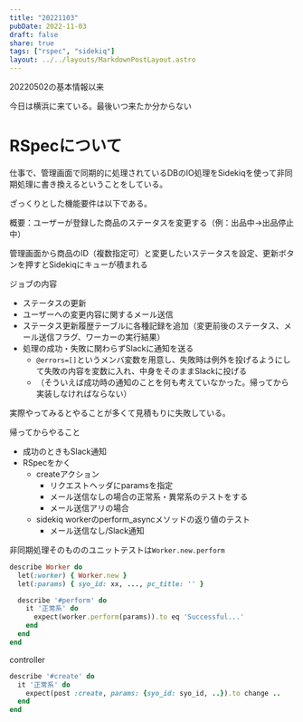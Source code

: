```yaml
---
title: "20221103"
pubDate: 2022-11-03
draft: false
share: true
tags: ["rspec", "sidekiq"]
layout: ../../layouts/MarkdownPostLayout.astro
---
```


20220502の基本情報以来

今日は横浜に来ている。最後いつ来たか分からない

# RSpecについて

仕事で、管理画面で同期的に処理されているDBのIO処理をSidekiqを使って非同期処理に書き換えるということをしている。

ざっくりとした機能要件は以下である。

概要：ユーザーが登録した商品のステータスを変更する（例：出品中->出品停止中）

管理画面から商品のID（複数指定可）と変更したいステータスを設定、更新ボタンを押すとSidekiqにキューが積まれる

ジョブの内容
- ステータスの更新
- ユーザーへの変更内容に関するメール送信
- ステータス更新履歴テーブルに各種記録を追加（変更前後のステータス、メール送信フラグ、ワーカーの実行結果）
- 処理の成功・失敗に関わらずSlackに通知を送る
  - `@errors=[]`というメンバ変数を用意し、失敗時は例外を投げるようにして失敗の内容を変数に入れ、中身をそのままSlackに投げる
  - （そういえば成功時の通知のことを何も考えていなかった。帰ってから実装しなければならない）

実際やってみるとやることが多くて見積もりに失敗している。

帰ってからやること

- 成功のときもSlack通知
- RSpecをかく
  - createアクション
    - リクエストヘッダにparamsを指定
    - メール送信なしの場合の正常系・異常系のテストをする
    - メール送信アリの場合
  - sidekiq workerのperform_asyncメソッドの返り値のテスト
    - メール送信なし/Slack通知

非同期処理そのもののユニットテストは`Worker.new.perform`

```ruby
describe Worker do
  let(:worker) { Worker.new }
  let(:params) { syo_id: xx, ..., pc_title: '' }

  describe '#perform' do
    it '正常系' do
      expect(worker.perform(params)).to eq 'Successful...'
    end
  end
end
```

controller

```ruby
describe '#create' do
  it '正常系' do
    expect(post :create, params: {syo_id: syo_id, ..}).to change ..
  end
end
```